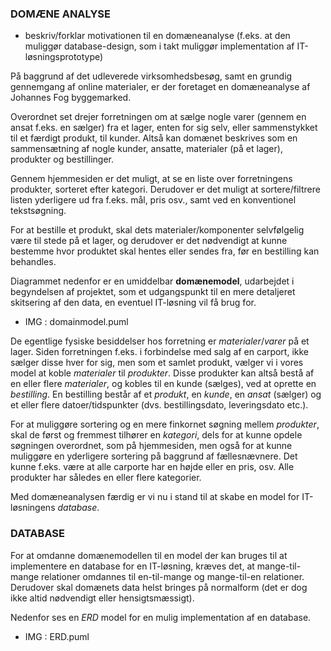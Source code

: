 ### DOMÆNE ANALYSE

- beskriv/forklar motivationen til en domæneanalyse (f.eks. at den muliggør database-design, som 
i takt muliggør implementation af IT-løsningsprototype)

På baggrund af det udleverede virksomhedsbesøg, samt en grundig gennemgang af online materialer, 
er der foretaget en domæneanalyse af Johannes Fog byggemarked.

Overordnet set drejer forretningen om at sælge nogle varer (gennem en ansat f.eks. en sælger) 
fra et lager, enten for sig selv, eller sammenstykket til et færdigt produkt, til kunder. 
Altså kan domænet beskrives som en sammensætning af nogle kunder, ansatte, materialer (på et lager), 
produkter og bestillinger.

Gennem hjemmesiden er det muligt, at se en liste over forretningens produkter, sorteret efter 
kategori. Derudover er det muligt at sortere/filtrere listen yderligere ud fra f.eks. mål, pris osv., 
samt ved en konventionel tekstsøgning.

For at bestille et produkt, skal dets materialer/komponenter selvfølgelig være til stede på et lager, 
og derudover er det nødvendigt at kunne bestemme hvor produktet skal hentes eller sendes fra, før 
en bestilling kan behandles.

Diagrammet nedenfor er en umiddelbar __domænemodel__, udarbejdet i begyndelsen af projektet, som 
et udgangspunkt til en mere detaljeret skitsering af den data, en eventuel IT-løsning vil få brug for.

- IMG : domainmodel.puml

De egentlige fysiske besiddelser hos forretning er _materialer_/_varer_ på et lager. Siden 
forretningen f.eks. i forbindelse med salg af en carport, ikke sælger disse hver for sig, men 
som et samlet produkt, vælger vi i vores model at koble _materialer_ til _produkter_. Disse 
produkter kan altså bestå af en eller flere _materialer_, og kobles til en kunde (sælges), 
ved at oprette en _bestilling_. En bestilling består af et _produkt_, en _kunde_, en _ansat_ 
(sælger) og et eller flere datoer/tidspunkter (dvs. bestillingsdato, leveringsdato etc.).

For at muliggøre sortering og en mere finkornet søgning mellem _produkter_, skal de først 
og fremmest tilhører en _kategori_, dels for at kunne opdele søgningen overordnet, som på 
hjemmesiden, men også for at kunne muliggøre en yderligere sortering på baggrund af 
fællesnævnere. Det kunne f.eks. være at alle carporte har en højde eller en pris, osv. 
Alle produkter har således en eller flere kategorier.

Med domæneanalysen færdig er vi nu i stand til at skabe en model for IT-løsningens _database_.

### DATABASE

For at omdanne domænemodellen til en model der kan bruges til at implementere en database for 
en IT-løsning, kræves det, at mange-til-mange relationer omdannes til en-til-mange og mange-til-en 
relationer. Derudover skal domænets data helst bringes på normalform (det er dog ikke altid 
nødvendigt eller hensigtsmæssigt).

Nedenfor ses en _ERD_ model for en mulig implementation af en database.

- IMG : ERD.puml

